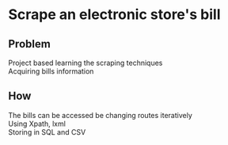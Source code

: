 # Scrape an electronic store's bill

## Problem

Project based learning the scraping techniques  
Acquiring bills information

## How

The bills can be accessed be changing routes iteratively  
Using Xpath, lxml  
Storing in SQL and CSV
